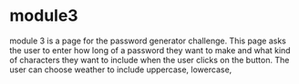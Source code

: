 # module3
module 3 is a page for the password generator challenge. This page asks the user to enter how long of a password they want to make and what kind of characters they want to include when the user clicks on the button. The user can choose weather to include uppercase, lowercase, 